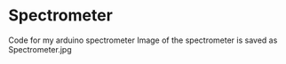 # Spectrometer
Code for my arduino spectrometer
Image of the spectrometer is saved as Spectrometer.jpg
